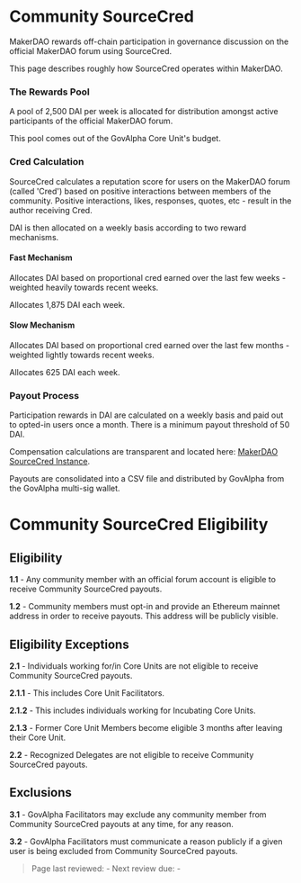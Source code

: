 # Community SourceCred

MakerDAO rewards off-chain participation in governance discussion on the official MakerDAO forum using SourceCred.

This page describes roughly how SourceCred operates within MakerDAO.

### The Rewards Pool

A pool of 2,500 DAI per week is allocated for distribution amongst active participants of the official MakerDAO forum.

This pool comes out of the GovAlpha Core Unit's budget.

### Cred Calculation

SourceCred calculates a reputation score for users on the MakerDAO forum (called 'Cred') based on positive interactions between members of the community. Positive interactions, likes, responses, quotes, etc - result in the author receiving Cred.

DAI is then allocated on a weekly basis according to two reward mechanisms.

#### Fast Mechanism

Allocates DAI based on proportional cred earned over the last few weeks - weighted heavily towards recent weeks. 

Allocates 1,875 DAI each week.

#### Slow Mechanism

Allocates DAI based on proportional cred earned over the last few months - weighted lightly towards recent weeks. 

Allocates 625 DAI each week.

### Payout Process

Participation rewards in DAI are calculated on a weekly basis and paid out to opted-in users once a month. There is a minimum payout threshold of 50 DAI.

Compensation calculations are transparent and located here: [MakerDAO SourceCred Instance](http://makerdao.sourcecred.io/).

Payouts are consolidated into a CSV file and distributed by GovAlpha from the GovAlpha multi-sig wallet.


# Community SourceCred Eligibility

## Eligibility
**1.1** - Any community member with an official forum account is eligible to receive Community SourceCred payouts.  

**1.2** - Community members must opt-in and provide an Ethereum mainnet address in order to receive payouts. This address will be publicly visible.  

## Eligibility Exceptions
**2.1** - Individuals working for/in Core Units are not eligible to receive Community SourceCred payouts.  

**2.1.1** - This includes Core Unit Facilitators.  

**2.1.2** - This includes individuals working for Incubating Core Units.  

**2.1.3** - Former Core Unit Members become eligible 3 months after leaving their Core Unit.  

**2.2** - Recognized Delegates are not eligible to receive Community SourceCred payouts.  

## Exclusions
**3.1** - GovAlpha Facilitators may exclude any community member from Community SourceCred payouts at any time, for any reason.  

**3.2** - GovAlpha Facilitators must communicate a reason publicly if a given user is being excluded from Community SourceCred payouts.  

>Page last reviewed: -
>Next review due: -

